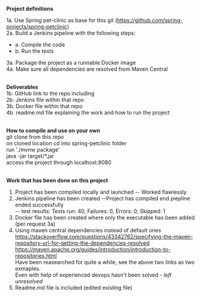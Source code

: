 <b>Project definitions</b>  

1a. Use Spring pet-clinic as base for this git (https://github.com/spring-projects/spring-petclinic)  
2a. Build a Jenkins pipeline with the following steps:  
* a. Compile the code</br>
* b. Run the tests  

3a. Package the project as a runnable Docker image  
4a. Make sure all dependencies are resolved from Maven Central  </br></br>


<b>Deliverables</b>  
1b. GitHub link to the repo including  
     2b. Jenkins file within that repo  
     3b. Docker file within that repo  
     4b. readme.md file explaining the work and how to run the project  </br></br>
 

<b>How to compile and use on your own</b>  
git clone from this repo   
on cloned location cd into spring-petclinic folder  
run './mvnw package'  
java -jar target/*.jar  
access the project through localhost:8080  </br></br>

<b>Work that has been done on this project</b>
1. Project has been compiled locally and launched
-- Worked flawlessly
2. Jenkins pipeline has been created
--Project has compiled end piepline ended successfully  
-- test results: Tests run: 40, Failures: 0, Errors: 0, Skipped: 1  
3. Docker file has been created where only the executable has been added (per request 3a)
4. Using maven central dependencies instead of default ones  
https://stackoverflow.com/questions/43342762/specifying-the-maven-repository-url-for-getting-the-dependencies-resolved
https://maven.apache.org/guides/introduction/introduction-to-repositories.html  
Have been reasearched for quite a while, see the above two links as two exmaples.  
Even with help of experienced devops hasn't been solved - <i>left unresolved</i>
5. Readme.md file is included (edited existing file)
